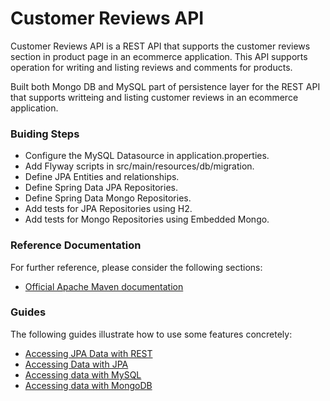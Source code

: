 # Customer Reviews API 
Customer Reviews API is a REST API that supports the customer reviews section in product page in an ecommerce application. This API supports operation for writing and listing reviews and comments for products.

Built both Mongo DB and MySQL part of persistence layer for the REST API that supports writteing and listing customer reviews in an ecommerce application.

### Buiding Steps
* Configure the MySQL Datasource in application.properties.
* Add Flyway scripts in src/main/resources/db/migration.
* Define JPA Entities and relationships.
* Define Spring Data JPA Repositories.
* Define Spring Data Mongo Repositories.
* Add tests for JPA Repositories using H2.
* Add tests for Mongo Repositories using Embedded Mongo.

### Reference Documentation
For further reference, please consider the following sections:

* [Official Apache Maven documentation](https://maven.apache.org/guides/index.html)

### Guides
The following guides illustrate how to use some features concretely:

* [Accessing JPA Data with REST](https://spring.io/guides/gs/accessing-data-rest/)
* [Accessing Data with JPA](https://spring.io/guides/gs/accessing-data-jpa/)
* [Accessing data with MySQL](https://spring.io/guides/gs/accessing-data-mysql/)
* [Accessing data with MongoDB](https://spring.io/guides/gs/accessing-data-mongodb/)
